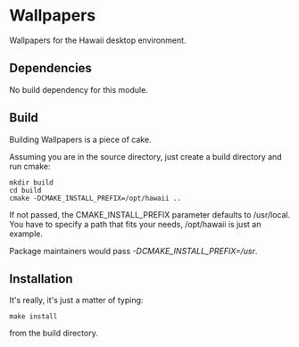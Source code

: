 Wallpapers
==========

Wallpapers for the Hawaii desktop environment.

## Dependencies

No build dependency for this module.

## Build

Building Wallpapers is a piece of cake.

Assuming you are in the source directory, just create a build directory
and run cmake:

    mkdir build
    cd build
    cmake -DCMAKE_INSTALL_PREFIX=/opt/hawaii ..

If not passed, the CMAKE_INSTALL_PREFIX parameter defaults to /usr/local.
You have to specify a path that fits your needs, /opt/hawaii is just an example.

Package maintainers would pass *-DCMAKE_INSTALL_PREFIX=/usr*.

## Installation

It's really, it's just a matter of typing:

    make install

from the build directory.
